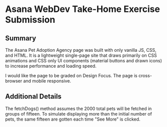 # Asana WebDev Take-Home Exercise Submission

## Summary

The Asana Pet Adoption Agency page was built with only vanilla JS, CSS, and HTML. It is a lightweight single-page site that draws primarily on CSS animations and CSS only UI components (material buttons and drawn icons) to increase performance and loading speed.

I would like the page to be graded on Design Focus. The page is cross-browser and mobile responsive.

## Additional Details

The fetchDogs() method assumes the 2000 total pets will be fetched in groups of fifteen. To simulate displaying more than the initial number of pets, the same fifteen are gotten each time "See More" is clicked.
